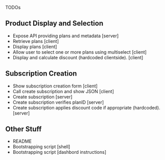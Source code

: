 TODOs

Product Display and Selection
-----------------------------
* Expose API providing plans and metadata [server]
* Retrieve plans [client]
* Display plans [client]
* Allow user to select one or more plans using multiselect [client]
* Display and calculate discount (hardcoded clientside). [client]

Subscription Creation
---------------------
* Show subscription creation form [client]
* Call create subscription and show JSON [client]
* Create subscription [server]
* Create subscription verifies planID [server]
* Create subscription applies discount code if appropriate (hardcoded). [server]
    
Other Stuff
-----------
* README
* Bootstrapping script [shell]
* Bootstrapping script [dashbord instructions]
